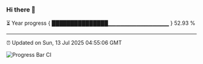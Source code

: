 ### Hi there 👋

⏳ Year progress { ███████████████▁▁▁▁▁▁▁▁▁▁▁▁▁▁▁ } 52.93 %

---

⏰ Updated on Sun, 13 Jul 2025 04:55:06 GMT

![Progress Bar CI](https://github.com/IshwaranRudhara/GIT-ACTION/workflows/Progress%20Bar%20CI/badge.svg)
